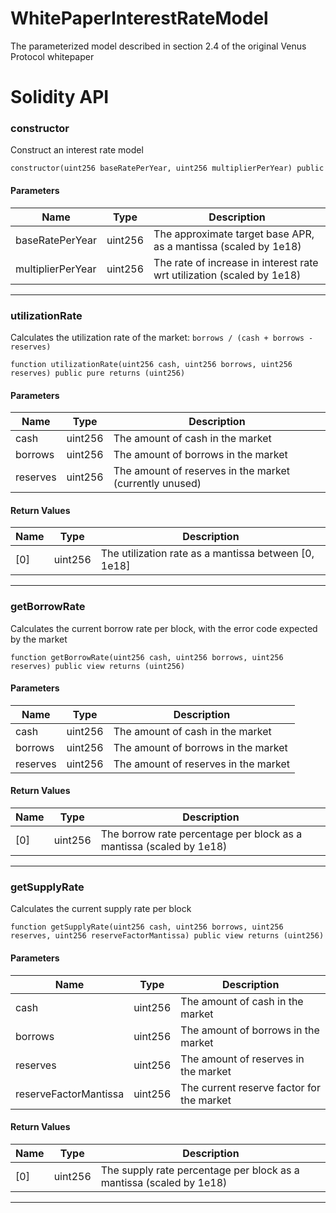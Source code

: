 # WhitePaperInterestRateModel

The parameterized model described in section 2.4 of the original Venus Protocol whitepaper

# Solidity API

### constructor

Construct an interest rate model

```solidity
constructor(uint256 baseRatePerYear, uint256 multiplierPerYear) public
```

#### Parameters

| Name | Type | Description |
| ---- | ---- | ----------- |
| baseRatePerYear | uint256 | The approximate target base APR, as a mantissa (scaled by 1e18) |
| multiplierPerYear | uint256 | The rate of increase in interest rate wrt utilization (scaled by 1e18) |

---

### utilizationRate

Calculates the utilization rate of the market: `borrows / (cash + borrows - reserves)`

```solidity
function utilizationRate(uint256 cash, uint256 borrows, uint256 reserves) public pure returns (uint256)
```

#### Parameters

| Name | Type | Description |
| ---- | ---- | ----------- |
| cash | uint256 | The amount of cash in the market |
| borrows | uint256 | The amount of borrows in the market |
| reserves | uint256 | The amount of reserves in the market (currently unused) |

#### Return Values

| Name | Type | Description |
| ---- | ---- | ----------- |
| \[0] | uint256 | The utilization rate as a mantissa between \[0, 1e18] |

---

### getBorrowRate

Calculates the current borrow rate per block, with the error code expected by the market

```solidity
function getBorrowRate(uint256 cash, uint256 borrows, uint256 reserves) public view returns (uint256)
```

#### Parameters

| Name | Type | Description |
| ---- | ---- | ----------- |
| cash | uint256 | The amount of cash in the market |
| borrows | uint256 | The amount of borrows in the market |
| reserves | uint256 | The amount of reserves in the market |

#### Return Values

| Name | Type | Description |
| ---- | ---- | ----------- |
| \[0] | uint256 | The borrow rate percentage per block as a mantissa (scaled by 1e18) |

---

### getSupplyRate

Calculates the current supply rate per block

```solidity
function getSupplyRate(uint256 cash, uint256 borrows, uint256 reserves, uint256 reserveFactorMantissa) public view returns (uint256)
```

#### Parameters

| Name | Type | Description |
| ---- | ---- | ----------- |
| cash | uint256 | The amount of cash in the market |
| borrows | uint256 | The amount of borrows in the market |
| reserves | uint256 | The amount of reserves in the market |
| reserveFactorMantissa | uint256 | The current reserve factor for the market |

#### Return Values

| Name | Type | Description |
| ---- | ---- | ----------- |
| \[0] | uint256 | The supply rate percentage per block as a mantissa (scaled by 1e18) |

---

